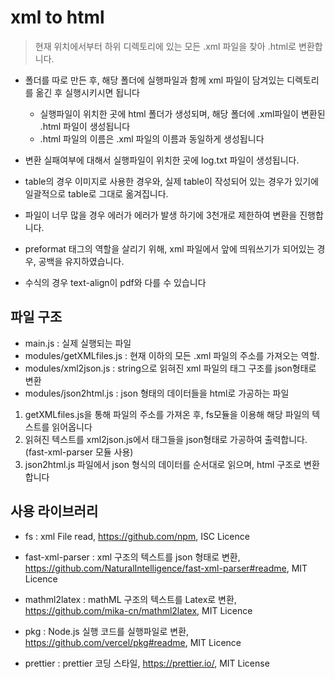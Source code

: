# xml to html

> 현재 위치에서부터 하위 디렉토리에 있는 모든 .xml 파일을 찾아 .html로 변환합니다.

- 폴더를 따로 만든 후, 해당 폴더에 실행파일과 함께 xml 파일이 담겨있는 디렉토리를 옮긴 후 실행시키시면 됩니다
    - 실행파일이 위치한 곳에 html 폴더가 생성되며, 해당 폴더에 .xml파일이 변환된 .html 파일이 생성됩니다
    - .html 파일의 이름은 .xml 파일의 이름과 동일하게 생성됩니다

- 변환 실패여부에 대해서 실행파일이 위치한 곳에 log.txt 파일이 생성됩니다.

- table의 경우 이미지로 사용한 경우와, 실제 table이 작성되어 있는 경우가 있기에 일괄적으로 table로 그대로 옮겨집니다.

- 파일이 너무 많을 경우 에러가 에러가 발생 하기에 3천개로 제한하여 변환을 진행합니다.

- preformat 태그의 역할을 살리기 위해, xml 파일에서 앞에 띄워쓰기가 되어있는 경우, 공백을 유지하였습니다.

- 수식의 경우 text-align이 pdf와 다를 수 있습니다

## 파일 구조

- main.js : 실제 실행되는 파일
- modules/getXMLfiles.js : 현재 이하의 모든 .xml 파일의 주소를 가져오는 역할.
- modules/xml2json.js : string으로 읽혀진 xml 파일의 태그 구조를 json형태로 변환
- modules/json2html.js : json 형태의 데이터들을 html로 가공하는 파일

1. getXMLfiles.js을 통해 파일의 주소를 가져온 후, fs모듈을 이용해 해당 파일의 텍스트를 읽어옵니다
2. 읽혀진 텍스트를 xml2json.js에서 태그들을 json형태로 가공하여 출력합니다. (fast-xml-parser 모듈 사용) 
3. json2html.js 파일에서 json 형식의 데이터를 순서대로 읽으며, html 구조로 변환합니다

## 사용 라이브러리

- fs : xml File read, https://github.com/npm, ISC Licence
- fast-xml-parser : xml 구조의 텍스트를 json 형태로 변환, https://github.com/NaturalIntelligence/fast-xml-parser#readme, MIT Licence
- mathml2latex : mathML 구조의 텍스트를 Latex로 변환, https://github.com/mika-cn/mathml2latex, MIT Licence


- pkg : Node.js 실행 코드를 실행파일로 변환, https://github.com/vercel/pkg#readme, MIT Licence
- prettier : prettier 코딩 스타일, https://prettier.io/, MIT License 
